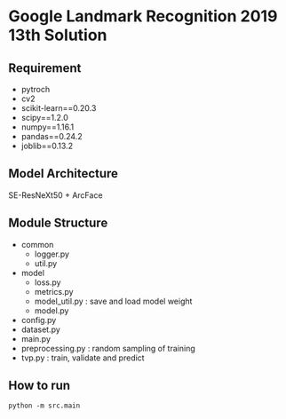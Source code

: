 # Google Landmark Recognition 2019 13th Solution

## Requirement
- pytroch
- cv2
- scikit-learn==0.20.3
- scipy==1.2.0
- numpy==1.16.1
- pandas==0.24.2
- joblib==0.13.2

## Model Architecture
SE-ResNeXt50 + ArcFace

## Module Structure
- common
  - logger.py
  - util.py
- model
  - loss.py
  - metrics.py
  - model_util.py : save and load model weight
  - model.py
- config.py
- dataset.py
- main.py
- preprocessing.py : random sampling of training
- tvp.py : train, validate and predict

## How to run
```
python -m src.main
```
